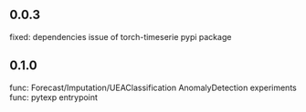 ## 0.0.3
fixed: dependencies issue of torch-timeserie pypi package 


## 0.1.0

func: Forecast/Imputation/UEAClassification AnomalyDetection experiments
func: pytexp entrypoint